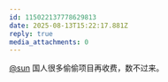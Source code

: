 ```yaml
---
id: 115022137778629813
date: 2025-08-13T15:22:17.881Z
reply: true
media_attachments: 0
---
```


[@sun](https://jiong.us/@sun) 国人很多偷偷项目再收费，数不过来。

